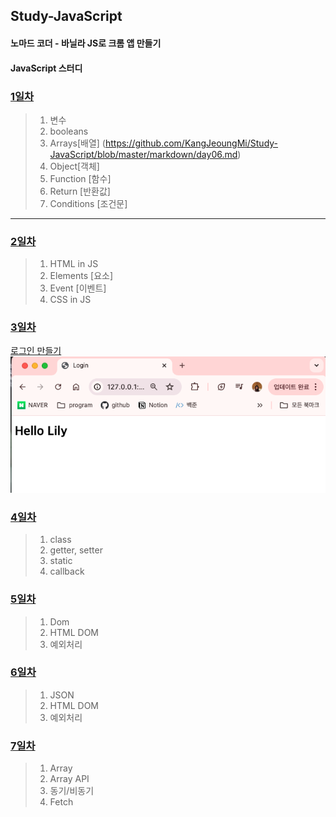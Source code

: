 ## Study-JavaScript
#### 노마드 코더 - 바닐라 JS로 크롬 앱 만들기
#### JavaScript 스터디

### [1일차](https://github.com/KangJeoungMi/Study-JavaScript/blob/master/markdown/day01.md)

> 1. 변수
> 2. booleans
> 3. Arrays[배열] (https://github.com/KangJeoungMi/Study-JavaScript/blob/master/markdown/day06.md)
> 4. Object[객체]
> 5. Function [함수]
> 6. Return [반환값]
> 7. Conditions [조건문]
---

### [2일차](https://github.com/KangJeoungMi/Study-JavaScript/blob/master/markdown/day02.md)

> 1. HTML in JS
> 2. Elements [요소]
> 3. Event [이벤트]
> 4. CSS in JS

### [3일차](https://github.com/KangJeoungMi/Study-JavaScript/blob/master/markdown/Login.md)

[로그인 만들기](https://github.com/KangJeoungMi/Study-JavaScript/blob/master/markdown/08Login.md)
![img_1.png](/images/Login/img04.png)

### [4일차](https://github.com/KangJeoungMi/Study-JavaScript/blob/master/markdown/day04.md)
> 1. class
> 2. getter, setter
> 3. static
> 4. callback

### [5일차](https://github.com/KangJeoungMi/Study-JavaScript/blob/master/markdown/day05.md)
> 1. Dom
> 2. HTML DOM
> 3. 예외처리

### [6일차](https://github.com/KangJeoungMi/Study-JavaScript/blob/master/markdown/day06.md)
> 1. JSON
> 2. HTML DOM
> 3. 예외처리

### [7일차](https://github.com/KangJeoungMi/Study-JavaScript/blob/master/markdown/day07.md)
> 1. Array
> 2. Array API
> 3. 동기/비동기
> 4. Fetch
